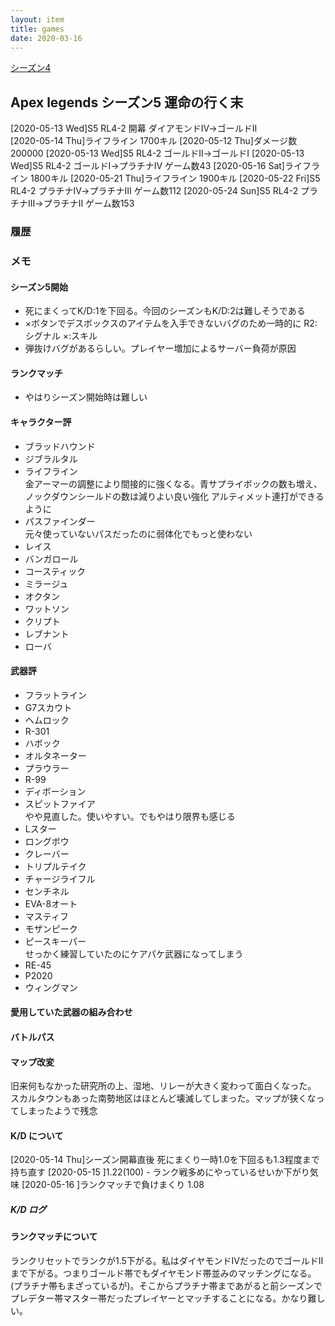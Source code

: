 ```yaml
---
layout: item
title: games
date: 2020-03-16
---
```


<a href="https://kidokun153.github.io\games\apex-legends\season-4"> シーズン4 </a><br>


## Apex legends シーズン5 運命の行く末
[2020-05-13 Wed]S5 RL4-2 開幕 ダイアモンドⅣ→ゴールドⅡ<br>
[2020-05-14 Thu]ライフライン 1700キル
[2020-05-12 Thu]ダメージ数 200000
[2020-05-13 Wed]S5 RL4-2 ゴールドⅡ→ゴールドⅠ
[2020-05-13 Wed]S5 RL4-2 ゴールドⅠ→プラチナⅣ ゲーム数43
[2020-05-16 Sat]ライフライン 1800キル
[2020-05-21 Thu]ライフライン 1900キル
[2020-05-22 Fri]S5 RL4-2 プラチナⅣ→プラチナⅢ ゲーム数112
[2020-05-24 Sun]S5 RL4-2 プラチナⅢ→プラチナⅡ ゲーム数153



### 履歴

### メモ

#### シーズン5開始
- 死にまくってK/D:1を下回る。今回のシーズンもK/D:2は難しそうである
- ×ボタンでデスボックスのアイテムを入手できないバグのため一時的に R2:シグナル ×:スキル
- 弾抜けバグがあるらしい。プレイヤー増加によるサーバー負荷が原因

#### ランクマッチ 
- やはりシーズン開始時は難しい

#### キャラクター評
- ブラッドハウンド<br>
- ジブラルタル<br>
- ライフライン<br>
金アーマーの調整により間接的に強くなる。青サプライボックの数も増え、ノックダウンシールドの数は減りよい良い強化
アルティメット連打ができるように
- パスファインダー<br>
元々使っていないパスだったのに弱体化でもっと使わない
- レイス<br>
- バンガロール<br>
- コースティック<br>
- ミラージュ<br>
- オクタン<br>
- ワットソン<br>
- クリプト<br>
- レブナント<br>
- ローバ


#### 武器評
- フラットライン<br>
- G7スカウト<br>
- ヘムロック<br>
- R-301<br>
- ハボック<br>
- オルタネーター<br>
- プラウラー<br>
- R-99<br>
- ディボーション<br>
- スピットファイア<br>
やや見直した。使いやすい。でもやはり限界も感じる
- Lスター<br>
- ロングボウ<br>
- クレーバー<br>
- トリプルテイク<br>
- チャージライフル<br>
- センチネル<br>
- EVA-8オート<br>
- マスティフ<br>
- モザンピーク<br>
- ピースキーパー<br>
せっかく練習していたのにケアパケ武器になってしまう
- RE-45<br>
- P2020<br>
- ウィングマン<br>


#### 愛用していた武器の組み合わせ


#### バトルパス

#### マップ改変
旧来何もなかった研究所の上、湿地、リレーが大きく変わって面白くなった。
スカルタウンもあった南勢地区はほとんど壊滅してしまった。マップが狭くなってしまったようで残念

#### K/D について
[2020-05-14 Thu]シーズン開幕直後 死にまくり一時1.0を下回るも1.3程度まで持ち直す
[2020-05-15 ]1.22(100) - ランク戦多めにやっているせいか下がり気味
[2020-05-16 ]ランクマッチで負けまくり 1.08

##### K/D ログ

#### ランクマッチについて
ランクリセットでランクが1.5下がる。私はダイヤモンドⅣだったのでゴールドⅡまで下がる。つまりゴールド帯でもダイヤモンド帯並みのマッチングになる。(プラチナ帯もまざっているが)。そこからプラチナ帯まであがると前シーズンでプレデター帯マスター帯だったプレイヤーとマッチすることになる。かなり難しい。